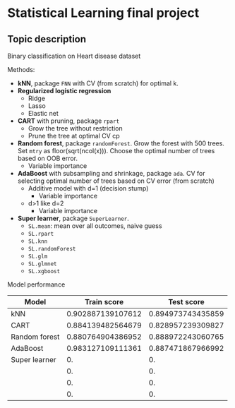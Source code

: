 # Statistical Learning final project

## Topic description

Binary classification on Heart disease dataset

Methods:
- **kNN**, package `FNN` with CV (from scratch) for optimal k.
- **Regularized logistic regression**
    - Ridge
    - Lasso
    - Elastic net
- **CART** with pruning, package `rpart`
    - Grow the tree without restriction
    - Prune the tree at optimal CV cp
- **Random forest**, package `randomForest`. Grow the forest with 500 trees. Set `mtry` as floor(sqrt(ncol(x))). Choose the optimal number of trees based on OOB error.
    - Variable importance
- **AdaBoost** with subsampling and shrinkage, package `ada`. CV for selecting optimal number of trees based on CV error (from scratch)
    - Additive model with d=1 (decision stump)
        - Variable importance
    - d>1 like d=2
        - Variable importance
- **Super learner**, package `SuperLearner`.
    - `SL.mean`: mean over all outcomes, naive guess
    - `SL.rpart`
    - `SL.knn`
    - `SL.randomForest`
    - `SL.glm`
    - `SL.glmnet`
    - `SL.xgboost`

Model performance

| Model         | Train score       | Test score        |
|---------------|-------------------|-------------------|
| kNN           | 0.902887139107612 | 0.894973743435859 |
| CART          | 0.884139482564679 | 0.828957239309827 |
| Random forest | 0.880764904386952 | 0.888972243060765 |
| AdaBoost      | 0.983127109111361 | 0.887471867966992 |
| Super learner | 0.                | 0.                |
|               | 0.                | 0.                |
|               | 0.                | 0.                |
|               | 0.                | 0.                |
